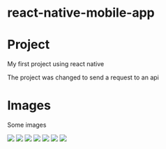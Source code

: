 # react-native-mobile-app

# Project

My first project using react native

The project was changed to send a request to an api

# Images

Some images

![](01.png)
![](02.png)
![](03.png)
![](04.png)
![](05.png)
![](06.png)
![](07.png)
